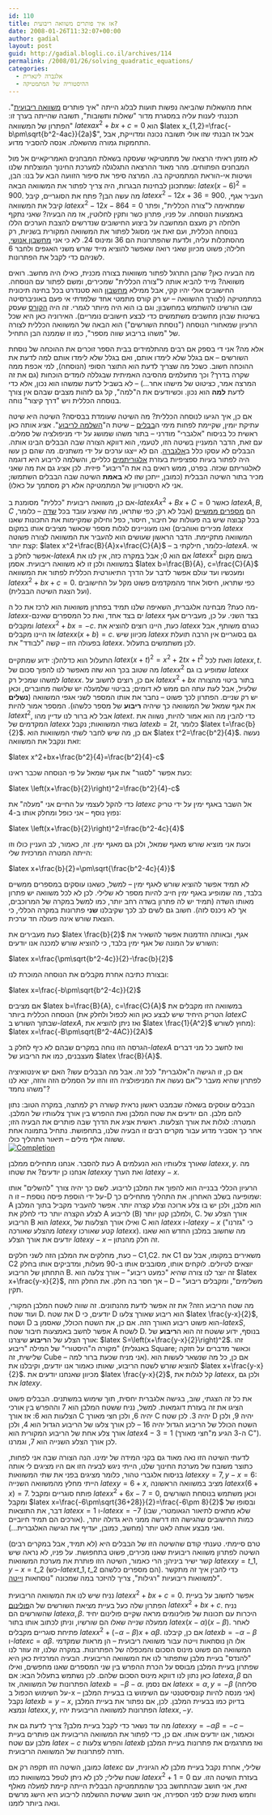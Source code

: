 ```yaml
---
id: 110
title: אז איך פותרים משוואה ריבועית?
date: 2008-01-26T11:32:07+00:00
author: gadial
layout: post
guid: http://gadial.blogli.co.il/archives/114
permalink: /2008/01/26/solving_quadratic_equations/
categories:
  - אלגברה לינארית
  - ההיסטוריה של המתמטיקה
---
```

אחת מהשאלות שהביאה נפשות תועות לבלוג הייתה "איך פותרים [משוואה ריבועית](http://he.wikipedia.org/wiki/%D7%9E%D7%A9%D7%95%D7%95%D7%90%D7%94_%D7%9E%D7%9E%D7%A2%D7%9C%D7%94_%D7%A9%D7%A0%D7%99%D7%99%D7%94)". תכננתי לענות עליה במסגרת מדור "שאלות ותשובות", תשובה שהייתה בערך זו: "הפתרון של המשוואה $latex ax^2+bx+c=0$ הוא $latex x_{1,2}=\frac{-b\pm\sqrt{b^2-4ac}}{2a}$", אבל אז הבנתי שזו אולי תשובה נכונה ומדוייקת, אבל התחמקות גמורה מהשאלה. אנסה להסביר מדוע.

לא מזמן ראיתי הרצאה של מתמטיקאי שעסקה בשאלת המבחנים האמריקאיים אל מול המבחנים הפתוחים. מהר מאוד ההרצאה התגלגלה למערכת החינוך המוצלחת שלנו ושיטות אי-הוראת המתמטיקה בה. המרצה סיפר את סיפור הזוועה הבא על בנו: הבן, שמתכונן לבחינות הבגרות, היה צריך לפתור את המשוואה הבאה: $latex (x-6)^2=900$. מה עשה הבן? פתח את הסוגריים, קיבל $latex x^2-12x+36=900$. העביר אגף, קיבל את המשוואה $latex x^2-12x-864=0$ שמתאימה ל"צורה הכללית", ופתר באמצעות הנוסחה. על פניו, פתרון כשר ותקין לחלוטין, אז מה הבעיה? שאני נתקף חלחלה רק מעצם המחשבה על ביצוע החישובים שנדרשים להצבת הערכים הללו בנוסחה הכללית, ועם זאת אני מסוגל לפתור את המשוואה המקורית בשניות, רק מהסתכלות עליה, ולדעת שהפתרונות הם 36 ומינוס 24. לא כי אני [מחשבון אנושי](http://he.wikipedia.org/wiki/%D7%92%D7%90%D7%95%D7%9F_%D7%97%D7%99%D7%A9%D7%95%D7%91), חלילה; פשוט מכיוון שאני רואה שאפשר להוציא מייד שורש משני האגפים ולחבר 6 לשניהם כדי לקבל את הפתרונות.

מה הבעיה כאן? שהבן התרגל לפתור משוואות בצורה מכנית, כאילו היה מחשב. רואים משוואה? מייד להביא אותה ל"צורה הכללית" שמכירים, ומשם לפתור עם הנוסחה. החישובים אולי יהיו קקי, אבל ממילא [מחשבון](http://he.wikipedia.org/wiki/%D7%9E%D7%97%D7%A9%D7%91%D7%95%D7%9F) הוא סטנדרט בכל בחינה תיכונית במתמטיקה (לצורך ההשוואה &#8211; יש רק קורס מתמטי אחד שלמדתי אי פעם באוניברסיטה שבו הורשינו להשתמש במחשבון; וגם בו הוא היה מיותר לגמרי. זה היה [הקורס](http://he.wikipedia.org/wiki/%D7%90%D7%A0%D7%9C%D7%99%D7%96%D7%94_%D7%A0%D7%95%D7%9E%D7%A8%D7%99%D7%AA) שעסק בשיטות שבהן מחשבים משתמשים כדי לבצע חישובים נומריים). האירוניה כאן היא שכל הרעיון שמאחורי הנוסחה ("נוסחת השורשים") הוא הבאה של המשוואה הכללית לצורה של "משהו בריבוע שווה מספר", כמו זו שממנה הבן התחיל.

אלא מה? אני די בספק אם רבים מהתלמידים בבית הספר זוכרים את ההוכחה של נוסחת השורשים &#8211; אם בגלל שלא לימדו אותם, ואם בגלל שלא לימדו אותם למה לדעת את ההוכחה חשוב. כשכל מה שצריך לדעת הוא התוצר הסופי (הנוסחה), למי אכפת ממה שקרה בדרך? וכך מתעלמים מהסיבה האמיתית שבגללה לומדים הוכחות (גם את זה המרצה אמר, כציטוט של מישהו אחר&#8230;) &#8211; לא בשביל לדעת שמשהו הוא נכון, אלא כדי לדעת **למה** הוא נכון. וכשיודעים את ה"למה", קל גם לזהות מצבים שבהם אין צורך בנוסחה הכללית ויש "דרך קיצור" נוחה.

אם כן, איך הגיעו לנוסחה הכללית? מה השיטה שעומדת בבסיסה? השיטה היא שיטה עתיקת יומין, שקיימת לפחות מימי ה[בבלים](http://he.wikipedia.org/wiki/%D7%91%D7%91%D7%9C) &#8211; שיטת ה"[השלמה לריבוע](http://he.wikipedia.org/wiki/%D7%94%D7%A9%D7%9C%D7%9E%D7%94_%D7%9C%D7%A8%D7%99%D7%91%D7%95%D7%A2)". אציג אותה כאן ראשית כל בניסוח "אלגברי" מודרני &#8211; בתור משהו שמושג על ידי מניפולציה של סמלים. עם זאת, הדבר המעניין בשיטה הזו, לטעמי, הוא דווקא הצורה שבה הבבלים הבינו אותה. הבבלים לא עסקו כלל ב[אלגברה](http://he.wikipedia.org/wiki/%D7%90%D7%9C%D7%92%D7%91%D7%A8%D7%94). הם לא ייצגו ערכים על ידי משתנים. מה שהם כן עשו היה לפתור בעיות ספציפיות בעזרת [אלגוריתמים](http://he.wikipedia.org/wiki/%D7%90%D7%9C%D7%92%D7%95%D7%A8%D7%99%D7%AA%D7%9D) כלליים, והשלמה לריבוע היא דוגמה לאלגוריתם שכזה. בפרט, ממש רואים בה את ה"ריבוע" פיזית. לכן אציג גם את מה שאני מכיר בתור השיטה הבבלית (כמובן, ייתכן שזו לא **באמת** השיטה שבה הבבלים השתמשו; אני לא היסטוריון של המתמטיקה אלא רק מסתמך על כאלו).

אם כן, משוואה ריבועית "כללית" מסומנת ב-$latex Ax^2+Bx+C=0$ כאשר $latex A,B,C$ הם [מספרים ממשיים](http://he.wikipedia.org/wiki/%D7%9E%D7%A1%D7%A4%D7%A8_%D7%9E%D7%9E%D7%A9%D7%99) (אבל לא רק; כפי שתראו, מה שאציג עובד בכל [שדה](http://he.wikipedia.org/wiki/%D7%A9%D7%93%D7%94_%28%D7%90%D7%9C%D7%92%D7%91%D7%A8%D7%94%29) &#8211; כלומר, בכל קבוצה שיש בה פעולות של חיבור, חיסור, כפל וחילוק שמקיימות את התכונות שאנו מכירים ואוהבים) ואנו מעוניינים לגלות מספר שכאשר מציבים אותו במקום $latex x$ המשוואה מתקיימת. הדבר הראשון שעושים הוא להעביר את המשוואה לצורה פשוטה קצת יותר: $latex x^2+\frac{B}{A}x+\frac{C}{A}$ &#8211; כלומר, חילקתי ב-$latex A$. אי אפשר לחלק ב-$latex A$ אם הוא 0; אבל במקרה כזה, אין לנו את $latex x^2$ בשום מקום במשוואה ולכן זו לא משוואה ריבועית. אסמן $latex b=\frac{B}{A}, c=\frac{C}{A}$ ומעכשיו ועד עולם אפשר לדבר על הדרך התיאורטית הכללית לפתור את המשוואה $latex x^2+bx+c=0$. כפי שתראו, חיסול אחד מהמקדמים פשוט מקל על החישובים (ועל הצגת השיטה הבבלית).

מה כעת? מבחינה אלגברית, השאיפה שלנו תמיד בפתרון משוואות הוא לרכז את כל ה-$latex x$-ים בצד אחד, ואת כל המספרים שאינם $latex x$ בצד השני. על כן, מעבירים אגף ומקבלים $latex x^2+bx=-c$. כעת, היינו רוצים להוציא את $latex x$ כגורם משותף, אבל אז היינו מקבלים $latex x(x+b)=c$. מכיוון שיש $latex x$ גם בסוגריים אין הרבה תועלת בפעולה הזו &#8211; קשה "לבודד" את $latex x$. לכן משתמשים בתעלול.

התעלול הוא כדלהלן: ידוע שמתקיים $latex (x+t)^2=x^2+2tx+t^2$ וזאת לכל $latex x,t$. מה שטוב בכך הוא שזה מאפשר לנו להפוך סכום של $latex x^2$ שמופיע בו גם $latex x$ למשהו שמכיל רק $latex x$. אם כן, רוצים לחשוב על $latex x^2+bx$ בתור ביטוי מהצורה שלעיל, אבל לעת עתה הם ממש לא דומים; בביטוי שלמעלה יש שלושה מחוברים, וכאן יש רק שניים. הפתרון לכך פשוט &#8211; נחבר את אותו המספר לשני אגפי המשוואה (**נשלים** את אגף שמאל של המשוואה כך שיהיה **ריבוע** של מספר כלשהו). המספר אמור להיות $latex t^2$, אבל לא ברור לנו עדיין מהו $latex t$. כדי להבין מה הוא אמור להיות, נשווה את המקדמים של $latex x$ בשתי המשוואות; נקבל $latex b=2t$, כלומר $latex t=\frac{b}{2}$. אם כן, מה שיש לחבר לשתי המשוואות הוא $latex t^2=\frac{b^2}{4}$. נעשה זאת ונקבל את המשוואה:

$latex x^2+bx+\frac{b^2}{4}=\frac{b^2}{4}-c$

כעת אפשר "לסגור" את אגף שמאל על פי הנוסחה שכבר ראינו:

$latex \left(x+\frac{b}{2}\right)^2=\frac{b^2}{4}-c$

כדי להקל לעצמי על החיים אני "מעלה" את $latex c$ אל השבר באגף ימין על ידי טריק נפוץ נוסף &#8211; אני כופל ומחלק אותו ב-4:

$latex \left(x+\frac{b}{2}\right)^2=\frac{b^2-4c}{4}$

וכעת אני מוציא שורש מאגף שמאל, ולכן גם מאגף ימין. זה, כאמור, לב העניין כולו וזו הייתה המטרה המרכזית שלי:

$latex x+\frac{b}{2}=\pm\sqrt{\frac{b^2-4c}{4}}$

לא תמיד אפשר להוציא שורש לאגף ימין &#8211; למשל, כשאנו עוסקים במספרים ממשיים בלבד, מה שמופיע באגף ימין חייב להיות מספר לא שלילי. לכן לא לכל משוואה יש פתרון מאותו השדה (תמיד יש לה פתרון בשדה רחב יותר, כמו למשל במקרה של המרוכבים, אך לא ניכנס לזה). חשוב גם לשים לב לכך שקיבלנו **שני** פתרונות במקרה הכללי, כי הוצאת שורש אינה פעולה חד ערכית.

כעת מעבירים את $latex \frac{b}{2}$ אגף, ובאותה הזדמנות אפשר להשאיר את השורש על המונה של אגף ימין בלבד, כי להוציא שורש למכנה אנו יודעים:

$latex x=\frac{\pm\sqrt{b^2-4c}}{2}-\frac{b}{2}$

ובצורת כתיבה אחרת מקבלים את הנוסחה המוכרת לנו:

$latex x=\frac{-b\pm\sqrt{b^2-4c}}{2}$

אם מציבים $latex b=\frac{B}{A}, c=\frac{C}{A}$ במשוואה הזו מקבלים את הנוסחה הכללית ביותר (הטריק היחיד שיש לבצע כאן הוא לכפול ולחלק את $latex C$ שבתוך השורש ב-$latex A$, ואז ניתן להוציא את $latex \frac{1}{A^2}$ מחוץ לשורש):  
$latex x=\frac{-B\pm\sqrt{B^2-4AC}}{2A}$

הגרסה הזו נוחה במקרים שבהם לא כיף לחלק ב-$latex A$ ואז לחשב כל מני דברים מעצבנים, כמו את הריבוע של $latex \frac{B}{A}$.

אם כן, זו הגישה ה"אלגברית" לכל זה. אבל מה הבבלים עשו? האם יש אינטואיציה לפתרון שהיא מעבר ל"אם נעשה את המניפולציה הזו והזו על הסמלים הזה והזה, יצא לנו משהו נחמד"?

הבבלים עוסקים בשאלה שבמבט ראשון נראית קשורה רק למחצה, במקרה הטוב: נתון להם מלבן. הם יודעים את שטח המלבן ואת ההפרש בין אורך צלעותיו של המלבן. המטרה: לגלות את אורך הצלעות. ראשית אציג את הדרך שבה פותרים את הבעיה הזו; אחר כך אסביר מדוע עבור מקרים רבים זו הבעיה שלנו, בתחפושת. נתחיל בתמונה אחת ששווה אלף מילים &#8211; תיאור התהליך כולו.  
[![Completion](http://www.gadial.net/wp-content/uploads/2008/01/completion_to_square.png)](http://www.gadial.net/wp-content/uploads/2008/01/completion_to_square.png "Completion")

כעת להסבר. אנחנו מתחילים ממלבן A שאורך צלעותיו הוא הנעלמים $latex x,y$. מה אנחנו כן יודעים? את שטחו $latex xy$ ואת הערך $latex y-x$.

הרעיון הכללי בבנייה הוא להפוך את המלבן לריבוע. לשם כך יהיה צורך "להשלים" אותו על ידי הוספת פיסה נוספת &#8211; זו ה-D שמופיעה בשלב האחרון. את התהליך מתחילים כך: A הוא מלבן, ולכן יש בו צלע ארוכה וצלע קצרה יותר. אפשר להעביר מקביל בתוך המלבן לצלע הקצרה יותר כדי לחלק את A לריבוע (B) ולמלבן קטן יותר, C. אורך הצלע של הריבוע B הוא $latex x$, ואילו אורך הצלעות של C הוא $latex x$ ו-$latex y-x$ (כי "גזרנו" מהצלע שאורכה $latex y$ קטע שאורכו $latex x$). מה שחשוב במלבן החדש הוא שאנו יודעים את אורך הצלע $latex y-x$ &#8211; זה חלק מהנתון.

כעת, מחלקים את המלבן הזה לשני חלקים &#8211; C1,C2. את C1 משאירים במקומו, אבל עם C2 יוצאים לטיולים. לוקחים אותו, מסובבים אותו ב-90 מעלות, ומדביקים אותו בחלק התחתון של הריבוע B. זה יוצר לנו צורה שהיא "כמעט ריבוע" &#8211; אורך צלעה הוא $latex x+\frac{y-x}{2}$, אך חסר בה חלק. את החלק הזה &#8211; D &#8211; "משלימים", ומקבלים ריבוע תקין.

מה שטח הריבוע הזה? את זה אפשר לדעת מהנתונים. זה שווה לשטח המלבן המקורי, ועוד שטח D. את שטח D יודעים, כי D הוא ריבוע שאורך צלעו $latex \frac{y-x}{2}$, ושטח D הוא פשוט ריבוע האורך הזה. אם כן, את השטח הכולל, שאסמן ב-$latex S$, אפשר לחשב באמצעות חיבור שטח A לשטח D. בנוסף, ידוע ששטח זה הוא ה**ריבוע** של אורך הצלע של ה**ריבוע** שיצרנו: $latex S=\left(x+\frac{y-x}{2}\right)^2$. זהו מקורה ה"היסטורי" של המילה "ריבוע" (באנגלית Square; וכאשר מדברים על חזקה שלישית, זה Cube &#8211; אני מניח שכעת ברור למה). אם כן, כל מה שנשאר לעשות הוא להוציא שורש לשטח הריבוע, שאותו כאמור אנו יודעים, וקיבלנו את $latex x+\frac{y-x}{2}$. מכיוון שאנחנו יודעים את $latex \frac{y-x}{2}$, קל לגלות את $latex x$, ולכן גם את $latex y$.

את כל זה הצגתי, שוב, בגישה אלגברית יחסית, תוך שימוש במשתנים. הבבלים פשוט הציגו את זה בעזרת דוגמאות. למשל, נניח ששטח המלבן הוא 7 וההפרש בין אורכי הצלעות הוא 6: אז אורך C יהיה 6, ולכן חצי מאורך C יהיה 3. לכן שטח D יהיה 9, ולכן השטח הכולל של הריבוע הגדול יהיה 16 &#8211; לכן אורך צלעו של הריבוע הגדול הוא 4, ולכן אורך צלע אחת של הריבוע המקורית הוא $latex 4-3=1$ (ה-3 הגיע מ"חצי מאורך C"). לכן אורך הצלע השנייה הוא 7, וגמרנו.

לדעתי השיטה הזו נאה מאוד גם בקני המידה של ימינו. הנה הצורה שבה אני לפחות, כתוצר משובח של מערכת החינוך שלנו, הייתי ניגש לבעיה הזו אם היו מציגים לי אותה בניסוח אלגברי טהור, כלומר מציגים בפני את שתי המשוואות $latex xy=7, y-x=6$: הייתי מחלץ מהמשוואה השנייה $latex y=6+x$, מציב במשוואה הראשונה $latex x(6+x)=7$. פותח סוגריים ומקבל $latex x^2+6x-7=0$, וכאן משתמש בנוסחת השורשים ומקבל $latex x=\frac{-6\pm\sqrt{36+28}}{2}=\frac{-6\pm 8}{2}$ ובסופו של דבר, את התוצאות $latex x=1$ ו-$latex x=-7$ (שלא מתאים לתיאור הגאומטרי, שבו אורכים הם תמיד חיוביים). כמות החישובים שהגישה הזו דרשה ממני היא גדולה יותר, ואני מבצע אותה לאט יותר (מחשב, כמובן, יעדיף את הגישה האלגברית&#8230;).

טרם סיימתי. טענתי קודם שהשיטה הזו של הבבלים היא (לא תמיד, אבל במקרים רבים) השיטה לפתרון משוואה ריבועית שאנו מכירים, פשוט בתחפושת. על פניו, לא נראה שיש קשר ישיר ביניהן; הרי כאמור, השיטה הזו פותרת את מערכת המשוואות $latex xy=t\_1,y-x=t\_2$ (כש-$latex t\_1,t\_2$ הם מספרים כלשהם). כדי להבין איך זה מתקשר למשוואות ריבועיות "רגילות", צריך להיזכר במה שמכונה "נוסחאות [וייטה](http://he.wikipedia.org/wiki/%D7%A4%D7%A8%D7%A0%D7%A1%D7%95%D7%90%D7%94_%D7%95%D7%99%D7%99%D7%98%D7%94)".

נניח שיש לנו את המשוואה הריבועית $latex x^2+bx+c=0$. אפשר לחשוב על בעיית הפתרון שלה כעל בעיית מציאת השורשים של ה[פולינום](http://he.wikipedia.org/wiki/%D7%A4%D7%95%D7%9C%D7%99%D7%A0%D7%95%D7%9D) $latex x^2+bx+c$. נניח שהשורשים הם $latex \alpha,\beta$. היכרות עם תכונות של פולינומים מראה שקיים פולינום יחיד ממעלה שנייה שאלו הם שורשיו, וניתן לכתוב אותו בתור $latex (x-\alpha)(x-\beta)$. לאחר פתיחת סוגריים מקבלים $latex x^2+(-\alpha-\beta)x+\alpha\beta$. אם כן, קיבלנו $latex b=-\alpha-\beta$ ו-$latex c=\alpha\beta$. אלו הן נוסחאות וייטה עבור משוואה ריבועית &#8211; הן מראות שמקדמי המשוואה הם פשוט מינוס הסכום והמכפלה של הפתרונות. במקרה שלנו, זה עוזר לנו "להנדס" בעיית מלבן שתפתור לנו את המשוואה הריבועית. הבעיה המרכזית כאן היא שפתרון בעיית המלבן מבוסס על הכרת ההפרש בין שני המספרים שאנו מחפשים, ואילו כאן נתון לנו דווקא מינוס הסכום שלהם. לכן נשתמש בתעלול הבא: אם $latex \alpha,\beta$ הם הפתרונות של המשוואה, אז $latex b=-\beta-\alpha$. אם נסמן $latex x=\alpha, y=-\beta$ (סליחה על השימוש הכפול ב-x &#8211; אני מנסה להיות קונסיסטנטי עם השימוש בו בבעיית המלבן) נקבל $latex b=y-x$, בדיוק כמו בבעיית המלבן. לכן, אם נפתור את בעיית המלבן ונמצא $latex x,y$, הפתרונות למשוואה הריבועית יהיו $latex x,-y$.

מה עוד נשאר כדי לקבל בעיית מלבן? צריך לדעת גם את $latex xy=-\alpha\beta=-c$ &#8211; וכאמור, אנו יודעים אותו. אם כן, כדי לפתור את המשוואה הריבועית אנו פותרים בעיית מלבן עם שטח $latex -c$ והפרש צלעות $latex b$ ואז מתרגמים את פתרונות בעיית המלבן חזרה לפתרונות של המשוואה הריבועית.

כמובן, השיטה הזו תקפה רק אם $latex c$ שלילי, אחרת נקבל בעיית מלבן לא הגיונית, עם שטח שלילי; לכן לא ניתן לטפל במשוואות כמו $latex x^2+1=0$ בעזרת השיטה הזו. עם זאת, אני חושב שבהתחשב בכך שהמתמטיקה הבבלית הייתה קיימת למעלה מאלף וחמש מאות שנים לפני הספירה, אני חושב ששיטת ההשלמה לריבוע היא הישג מרשים ונאה ביותר לזמנו.
